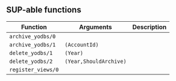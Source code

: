 ## SUP-able functions

| Function | Arguments | Description |
| -------- | --------- | ----------- |
| `archive_yodbs/0` |  | |
| `archive_yodbs/1` | `(AccountId)` | |
| `delete_yodbs/1` | `(Year)` | |
| `delete_yodbs/2` | `(Year,ShouldArchive)` | |
| `register_views/0` |  | |
